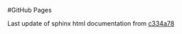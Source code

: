 #GitHub Pages

Last update of sphinx html documentation from [c334a78](https://github.com/bcamino/CRYSTALpytools/tree/c334a78577edbbc309c3f84c3345d15555e5542b)
